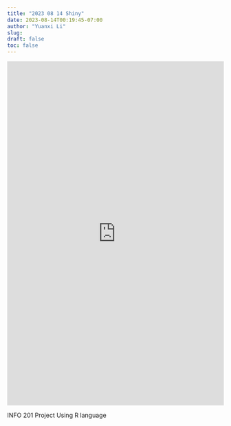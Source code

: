 ```yaml
---
title: "2023 08 14 Shiny"
date: 2023-08-14T00:19:45-07:00
author: "Yuanxi Li"
slug:
draft: false
toc: false
---
```


<iframe src="https://yuanxili.shinyapps.io/final-deliverable-p03/" width="100%" height="800" frameborder="0"></iframe>

INFO 201 Project
Using R language